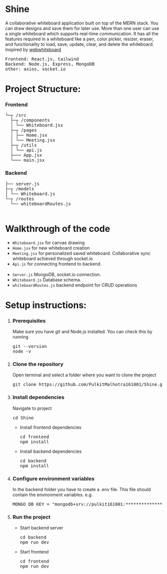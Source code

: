 <h1>Shine</h1>
<p>
A collaborative whiteboard application built on top of the MERN stack. You can draw designs and save them for later use. More than one user can use a single whiteboard which supports real-time communication. It has all the features required in a whiteboard like a pen, color picker, resizer, eraser, and functionality to load, save, update, clear, and delete the whiteboard. Inspired by <a href="https://webwhiteboard.com">webwhiteboard</a>
</br>
<pre>
Frontend: React.js, tailwind
Backend: Node.js, Express, MongoDB
other: axios, socket.io
</pre>
</p>

<h1>Project Structure:</h1>

<h3>Frontend</h3>
<pre>
└─┬ /src
  ├─┬ /components
  │ └── Whiteboard.jsx
  ├─┬ /pages
  │ ├── Home.jsx
  │ └── Meeting.jsx
  ├─┬ /utils
  │ └── api.js
  ├─── App.jsx
  └─── main.jsx
</pre>

<h3>Backend</h3>
<pre>
├── server.js
├─┬ /models
│ └── Whiteboard.js
└─┬ /routes
  └── whiteboardRoutes.js
  
</pre>

<h1>Walkthrough of the code</h1>
<ul>
  <li><code>Whiteboard.jsx</code> for canvas drawing</li>
  <li><code>Home.jsx</code> for new whiteboard creation</li>
  <li><code>Meeting.jsx</code> for personalized saved whiteboard. Collaborative sync whiteboard achieved through socket.io</li>
  <li><code>Api.js</code> for connecting frontend to backend.</li>
  </br>
  <li><code>Server.js</code> MongoDB, socket.io connection.</li>
  <li><code>Whiteboard.js</code> Database schema.</li>
  <li><code>whiteboardRoutes.js</code> backend endpoint for CRUD operations</li>
</ul>

<h1>Setup instructions:</h1>

<ol>
<li><h3>Prerequisites</h3></li>
Make sure you have git and Node.js installed. You can check this by running

<pre>git --version
node -v</pre>


<li><h3>Clone the repository</h3></li>
Open terminal and select a folder where you want to clone the project
<pre>git clone https://github.com/PulkitMalhotra161001/Shine.git</pre>

<li><h3>Install dependencies</h3></li>
Navigate to project
<pre>cd Shine</pre>
<ul>
<li>Install frontend dependencies</li>
<pre>cd frontend
npm install</pre>
<li>Install backend dependencies</li>
<pre>cd backend
npm install</pre>
</ul>

<li><h3>Configure environment variables</h3></li>
In the backend folder you have to create a .env file. This file should contain the environment variables. e.g.
<pre>MONGO_DB_KEY = "mongodb+srv://pulkit161001:**************@cluster0.*******.mongodb.net"</pre>

<li><h3>Run the project</h3></li>
<ul>
<li>Start backend server</li>
<pre>cd backend
npm run dev</pre>
<li>Start frontend</li>
<pre>cd frontend
npm run dev</pre>
</ul>
</ol>
